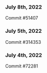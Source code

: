 ### July 8th, 2022

Commit #51407

### July 5th, 2022

Commit #314353


### July 4th, 2022

Commit #72281
